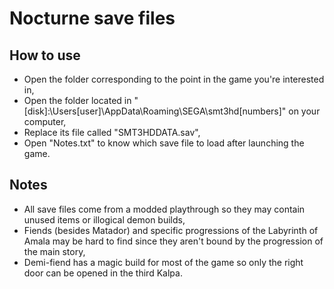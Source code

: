 # Nocturne save files
## How to use
- Open the folder corresponding to the point in the game you're interested in,
- Open the folder located in "[disk]:\Users\[user]\AppData\Roaming\SEGA\smt3hd\[numbers]" on your computer,
- Replace its file called "SMT3HDDATA.sav",
- Open "Notes.txt" to know which save file to load after launching the game.
## Notes
- All save files come from a modded playthrough so they may contain unused items or illogical demon builds,
- Fiends (besides Matador) and specific progressions of the Labyrinth of Amala may be hard to find since they aren't bound by the progression of the main story,
- Demi-fiend has a magic build for most of the game so only the right door can be opened in the third Kalpa.
